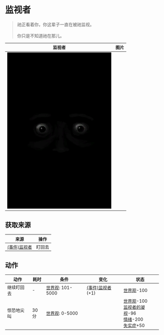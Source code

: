 # 监视者  
> 祂正看着你，你这辈子一直在被祂监视。<br><br>你只是不知道祂在那儿。  
  
  监视者  |   图片   
 ----  |  ----:   
   |  ![](Sprite/Watcher2.png)   
  
## 获取来源  
来源  |  操作  
----  |  ----  
[(事件)监视者](Event_WatchedExperience1a.md)  |  盯回去  
## 动作  
动作  |  耗时  |  条件  |  变化  |  状态  
----  |  ----  |  ----  |  ----  |  ----  
继续盯回去<br>  |  -  |  [世界观](Structure.md): 101-5000  |  [(事件)监视者](Event_WatchedExperience1c.md)(+1)<br>  |  [世界观](Structure.md)-100  
惊恐地尖叫<br>  |  30分  |  [世界观](Structure.md): 0-5000  |    |  [世界观](Structure.md)-100<br>[监视者的凝视](WatchersGlare.md)-96<br>[情绪](Morale.md)-200<br>[失实症](Derealization.md)+50  
